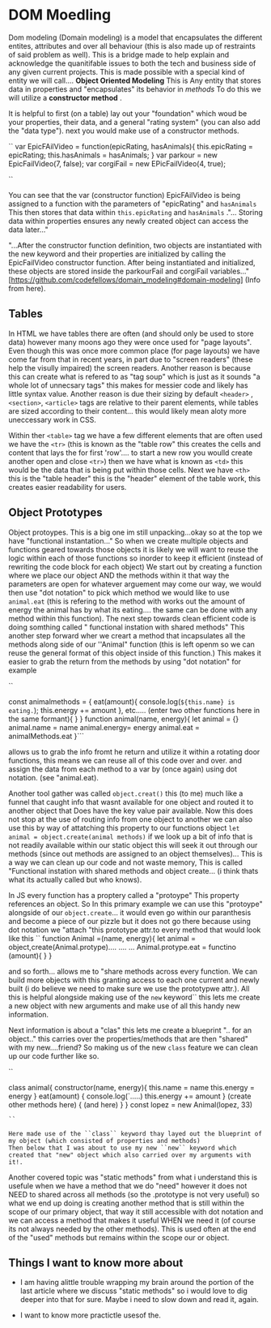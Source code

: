 # DOM Moedling

Dom modeling (Domain modeling) is a model that encapsulates the different entites, attributes and over all behaviour (this is also made up of restraints of said problem as well). This is a bridge made to help explain and acknowledge the quanitifable issues to both the tech and business side of any given current projects. This is made possible with a special kind of entity we will call....
**Object Oriented Modeling** This is Any entity that stores data in properties and "encapsulates" its behavior in *methods* To do this we will utilize a **constructor method** .

It is helpful to first (on a table) lay out your "foundation" which woud be your properties, their data, and a general "rating system" (you can also add the "data type"). next you would make use of a constructor methods.

`` var EpicFAilVideo = function(epicRating, hasAnimals){
    this.epicRating = epicRating;
    this.hasAnimals = hasAnimals;
}
    var parkour = new EpicFailVideo(7, false);
    var corgiFail = new EPicFailVideo(4, true);

``

You can see that the var (constructor function) EpicFAilVideo is being assigned to a function with the parameters of "epicRating" and `` hasAnimals `` This then stores that data within `` this.epicRating `` and `` hasAnimals `` ."... Storing data within properties ensures any newly created object can access the data later..."

"...After the constructor function definition, two objects are instantiated with the new keyword and their properties are initialized by calling the EpicFailVideo constructor function. After being instantiated and initialized, these objects are stored inside the parkourFail and corgiFail variables..." [https://github.com/codefellows/domain_modeling#domain-modeling] (Info from here).

## Tables

In HTML we have tables there are often (and should only be used to store data) however many moons ago they were once used for "page layouts". Even though this was once more common place (for page layouts) we have come far from that in recent years, in part due to "screen readers" (these help the visully impaired) the screen readers. Another reason is because this can create what is refered to as "tag soup" which is just as it sounds "a whole lot of unnecsary tags" this makes for messier code and likely has little syntax value. Another reason is due their sizing by default ``<header>`` , ``<section>``, ``<article>`` tags are relative to their parent elements, while tables are sized according to their content... this would likely mean aloty more uneccessary work in CSS.

Within ther ``<table>`` tag we have a few different elements that are often used we have the ``<tr>`` (this is known as the "table row" this creates the cells and content that lays the for first 'row'.... to start a new row you woulld create another open and close ``<tr>``) then we have what is known as ``<td>`` this would be the data that is being put within those cells. Next we have ``<th>`` this is the "table header" this is the "header" element of the table work, this creates easier readability for users.

## Object Prototypes

Object protoypes. This is a big one im still unpacking...okay so at the top we have "functional instantation..." So when we create multiple objects and functions geared towards those objects it is likely we will want to reuse the logic within each of those functions so inorder to keep it efficient (instead of rewriting the code block for each object) We start out by creating a function where we place our object AND the methods within it that way the parameters are open for whatever arguement may come our way, we would then use "dot notation" to pick which method we would like to use ``animal.eat`` (this is refering to the method with works out the amount of energy the animal has by what its eating....  the same can be done with any method within this function). The next step towards clean efficient code is doing somthing called " functional instation with shared methods" This another step forward wher we creart a method that incapsulates all the methods  along side of our ''Animal" function (this is left openm so we can reuse the general format of this object inside of this function.) This makes it easier to grab the return from the methods by using "dot notation" for example

``

const animalmethods = {
    eat(amount){
        console.log(`${this.name} is eating.`);
        this.energy += amount
    }, etc..... (enter two other functions here in the same formant){
    }
}
 function animal(name, energy){
    let animal = {}
    animal.name = name
    animal.energy= energy
    animal.eat = animalMethods.eat
}```

allows us to grab the info fromt he return and utilize it within a rotating door functions, this means we can reuse all of this code over and over. and assign the data from each method to a var by (once again) using dot notation. (see "animal.eat).

Another tool gather was called ``object.creat()`` this (to me) much like a funnel that caught info that wasnt available for one object and routed it to another object that Does have the key value pair available. Now this does not stop at the use of routing info from one object to another we can also use this by way of attatching this property to our functions object ``let animal = object.create(animal methods)`` if we look up a bit of info that is not readily available within our static object this will seek it out through our methods (since out methods are assigned to an object themselves)... This is a way we can clean up our code and not waste memory, This is called "Functional instation with shared methods and object create... (i think thats what its actually called but who knows).

In JS every function has a proptery called a "protoype" This property references an object. So In this primary example we can use this "protoype"  alongside of our ``object.create``... it would even go within our paranthesis and become a piece of our pizzle but it does not go there because using dot notation we "attach "this prototype attr.to every method that would look like this 
`` function Animal =(name, energy){
    let animal = object,create(Animal.protype)....
    ....
    ...
    Animal.protype.eat = functino (amount){
    }
}

and so forth... allows me to "share methods across every function. We can build more objects with this granting access to each one current and newly built (i do believe we need to make sure we use the prototypwe attr.). All this is helpful alongside making use of the ``new`` keyword`` this lets me create a new object with new arguments and make use of all this handy new information.

Next information is about a "clas" this lets me create a blueprint ".. for an object.." this carries over the properties/methods that are then "shared" with my new....friend? So making us of the new ``class`` feature we can clean up our code further like so.

``

class animal{
    constructor(name, energy){
        this.name = name
        this.energy = energy
    }
    eat(amount) {
        console.log(`.....)
        this.energy += amount
    } (create other methods here)
    {
        (and here)
    }
    }
    const lopez = new Animal(lopez, 33)

    ``

    Here made use of the ``class`` keyword thay layed out the blueprint of my object (which consisted of properties and methods)
    Then below that I was about to use my new ``new`` keyword which created that "new" object which also carried over my arguments with it!.

Another covered topic was "static methods" from what i understand this is usefule when we have a method that we do "need" however it does not NEED to shared across all methods (so the .prototype is not very useful) so what we end up doing is creating another method that is still within the scope of our primary object, that way it still accessible with dot notation and we can access a method that makes it useful WHEN we need it (of course its not always needed by the other methods). This is used often at the end of the "used" methods but remains within the scope our or object.

## Things I want to know more about

- I am having alittle trouble wrapping my brain around the portion of the last article where we discuss "static methods" so i would love to dig deeper into that for sure. Maybe i need to slow down and read it, again.

- I want to know more practictle usesof the.
